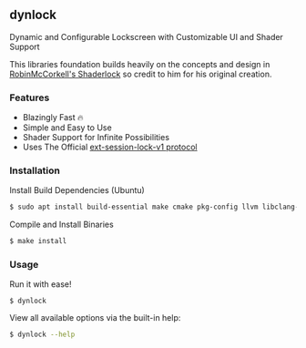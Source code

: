 ## dynlock

Dynamic and Configurable Lockscreen with Customizable UI and Shader Support

This libraries foundation builds heavily on the concepts and design
in [RobinMcCorkell's Shaderlock](https://github.com/RobinMcCorkell/shaderlock)
so credit to him for his original creation.

### Features
  - Blazingly Fast 🔥
  - Simple and Easy to Use
  - Shader Support for Infinite Possibilities
  - Uses The Official [ext-session-lock-v1 protocol](https://wayland.app/protocols/ext-session-lock-v1)

### Installation

Install Build Dependencies (Ubuntu)

```bash
$ sudo apt install build-essential make cmake pkg-config llvm libclang-dev libpam-dev libxkbcommon-dev
```

Compile and Install Binaries

```bash
$ make install
```

### Usage

Run it with ease!

```
$ dynlock
```

View all available options via the built-in help:

```bash
$ dynlock --help
```

